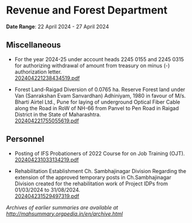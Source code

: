 # Revenue and Forest Department

**Date Range**: 22 April 2024 - 27 April 2024


## Miscellaneous
- For the year 2024-25 under account heads 2245 0155 and 2245 0315 for authorizing withdrawal of amount from treasury on minus (-) authorization letter.\
  [202404221238434519.pdf](https://gr.maharashtra.gov.in/Site/Upload/Government%20Resolutions/English/202404221238434519.pdf)

- Forest Land-Raigad Diversion of 0.0765 ha. Reserve Forest land under Van (Sanrakshan Evam Sanvardhan) Adhiniyam, 1980 in favour of M/s. Bharti Airtel Ltd., Pune for laying of underground Optical Fiber Cable along the Road in RoW of NH-66 from Panvel to Pen Road in Raigad District in the State of Maharashtra.\
  [202404221755055619.pdf](https://gr.maharashtra.gov.in/Site/Upload/Government%20Resolutions/English/202404221755055619.pdf)

## Personnel
- Posting of IFS Probationers of 2022 Course for on Job Training (OJT).\
  [202404231033134219.pdf](https://gr.maharashtra.gov.in/Site/Upload/Government%20Resolutions/English/202404231033134219....pdf)

- Rehabilitation Establishment Ch. Sambhajinagar Division Regarding the extension of the approved temporary posts in Ch.Sambhajinagar Division created for the rehabilitation work of Project IDPs from 01/03/2024 to 31/08/2024.\
  [202404231529497319.pdf](https://gr.maharashtra.gov.in/Site/Upload/Government%20Resolutions/English/202404231529497319.pdf)


*Archives of earlier summaries are available at http://mahsummary.orgpedia.in/en/archive.html*